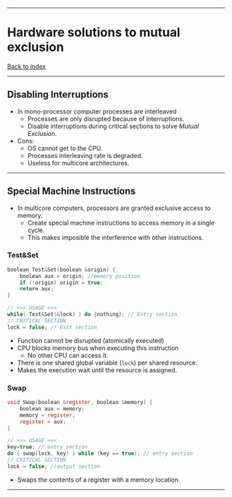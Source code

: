 
---
# Hardware solutions to mutual exclusion

[Back to index](../README.md)

---
## Disabling Interruptions

- In mono-processor computer processes are interleaved
	- Processes are only disrupted because of interruptions.
	- Disable interruptions during critical sections to solve *Mutual Exclusion*.
- Cons:
	- OS cannot get to the CPU.
	- Processes interleaving rate is degraded. 
	- Useless for multicore architectures.

---
## Special Machine Instructions

- In multicore computers, processors are granted exclusive access to memory.
	- Create special machine instructions to access memory in a single cycle.
	- This makes imposible the interference with other instructions.

### Test&Set
```C
boolean Test&Set(boolean &origin) {
	boolean aux = origin; //memory position
	if (!origin) origin = true;
	return aux;
}

// >>> USAGE <<<
while( Test&Set(&lock) ) do {nothing}; // Entry section
// CRITICAL SECTION
lock = false; // Exit section
```

- Function cannot be disrupted (atomically executed)
- CPU blocks memory bus when executing this instruction
	- No other CPU can access it.
- There is one shared global variable (`lock`) per shared resource.
- Makes the execution wait until the resource is assigned.

### Swap
```C
void Swap(boolean &register, boolean &memory) {
	boolean aux = memory;
	memory = register;
	register = aux;
}

// >>> USAGE <<<
key=true; // entry section
do { swap(lock, key) } while (key == true); // entry section
// CRITICAL SECTION
lock = false; //output section
```

- Swaps the contents of a register with a memory location.

---